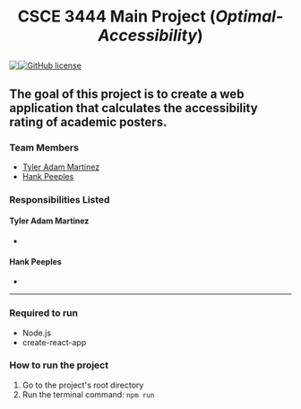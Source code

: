 # <p align="center"> CSCE 3444 Main Project (*Optimal-Accessibility*)

<p align="center" style="display: flex;" >
<img src="https://visitor-badge.glitch.me/badge?page_id=tyleradammartinez.Optimal-Accessibility" />
 <a href="https://github.com/TylerAdamMartinez/Optimal-Accessibility/blob/main/LICENSE"><img alt="GitHub license" src="https://img.shields.io/github/license/TylerAdamMartinez/Optimal-Accessibility"></a>
 </p>

The goal of this project is to create a web application that calculates the accessibility rating of academic posters. 
---

### Team Members
- [Tyler Adam Martinez](https://github.com/TylerAdamMartinez/)
- [Hank Peeples](https://github.com/hankpeeples)

### Responsibilities Listed
#### Tyler Adam Martinez
* 

#### Hank Peeples
* 

---

### Required to run
* Node.js
* create-react-app

### How to run the project
1. Go to the project's root directory
2. Run the terminal command: `npm run`

